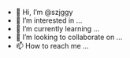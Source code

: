 - 👋 Hi, I’m @szjggy
- 👀 I’m interested in ...
- 🌱 I’m currently learning ...
- 💞️ I’m looking to collaborate on ...
- 📫 How to reach me ...

<!---
szjggy/szjggy is a ✨ special ✨ repository because its `README.md` (this file) appears on your GitHub profile.
You can click the Preview link to take a look at your changes.
--->
